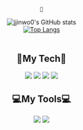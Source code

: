 
<div align="center">
	
	👋
	
![jjinwo0's GitHub stats](https://github-readme-stats.vercel.app/api?username=jjinwo0&show_icons=true&theme=highcontrast)
<br>
[![Top Langs](https://github-readme-stats.vercel.app/api/top-langs/?username=jjinwo0&layout=compact)](https://github.com/jjinwo0/github-readme-stats)
<br><br>
<div align="center">
	<h2>👀My Tech👀</h2>
	<img src="https://img.shields.io/badge/Spring-6DB33F?style=for-the-badge&logo=Spring&logoColor=white" />
	<img src="https://img.shields.io/badge/Node.js-339933?style=for-the-badge&logo=Node.js&logoColor=white" />
	<img src="https://img.shields.io/badge/MySQL-4479A1?style=for-the-badge&logo=MySQL&logoColor=white" />
	<img src="https://img.shields.io/badge/MongoDB-47A248?style=for-the-badge&logo=MongoDB&logoColor=white" />
</div>
	
<div align="center">
	<h2>💻My Tools💻</h2>
	<img src="https://img.shields.io/badge/Intellij IDEA-000000?style=for-the-badge&logo=Intellij IDEA&logoColor=white" />
	<img src="https://img.shields.io/badge/Visual Studio Code-007ACC?style=for-the-badge&logo=Visual Studio Code&logoColor=white" />
</div>
	
</div>
<!--
**jjinwo0/jjinwo0** is a ✨ _special_ ✨ repository because its `README.md` (this file) appears on your GitHub profile.

Here are some ideas to get you started:

- 🔭 I’m currently working on ...
- 🌱 I’m currently learning ...
- 👯 I’m looking to collaborate on ...
- 🤔 I’m looking for help with ...
- 💬 Ask me about ...
- 📫 How to reach me: ...
- 😄 Pronouns: ...
- ⚡ Fun fact: ...
-->
